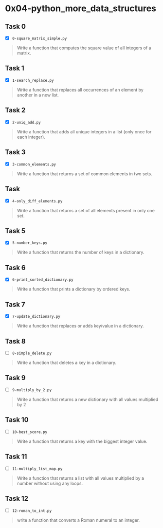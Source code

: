 # 0x04-python_more_data_structures

## Task 0
- [x] `0-square_matrix_simple.py`
> Write a function that computes the square value of all integers of a matrix.

## Task 1
- [x] `1-search_replace.py`
> Write a function that replaces all occurrences of an element by another in a new list.

## Task 2
- [x] `2-uniq_add.py`
> Write a function that adds all unique integers in a list (only once for each integer).

## Task 3
- [x] `3-common_elements.py`
> Write a function that returns a set of common elements in two sets.

## Task
- [x] `4-only_diff_elements.py`
> Write a function that returns a set of all elements present in only one set.

## Task 5
- [x] `5-number_keys.py`
> Write a function that returns the number of keys in a dictionary.

## Task 6
- [x] `6-print_sorted_dictionary.py`
> Write a function that prints a dictionary by ordered keys.

## Task 7
- [x] `7-update_dictionary.py`
> Write a function that replaces or adds key/value in a dictionary.

## Task 8
- [ ] `8-simple_delete.py`
> Write a function that deletes a key in a dictionary.

## Task 9
- [ ] `9-multiply_by_2.py`
> Write a function that returns a new dictionary with all values multiplied by 2

## Task 10
- [ ] `10-best_score.py`
> Write a function that returns a key with the biggest integer value.

## Task 11
- [ ] `11-multiply_list_map.py`
> Write a function that returns a list with all values multiplied by a number without using any loops.

## Task 12
- [ ] `12-roman_to_int.py`
> write a function that converts a Roman numeral to an integer.

